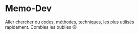# Memo-Dev
Aller chercher du codes, méthodes, techniques, les plus utilisés rapidement. 
Combles les oublies 😜
